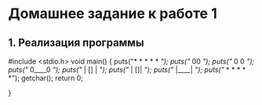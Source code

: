 # Домашнее задание к работе 1
## 1. Реализация программы
#include <stdio.h>
void main()
{
	puts("* * *  * * *");
	puts("*    00    *");
	puts("*   0  0   *");
	puts("*  0____0  *");
	puts("*  | [] |  *");
	puts("*  |  []|  *");
	puts("*  |____|  *");
	puts("* * *  * * *");
	getchar();
	return 0;

}

